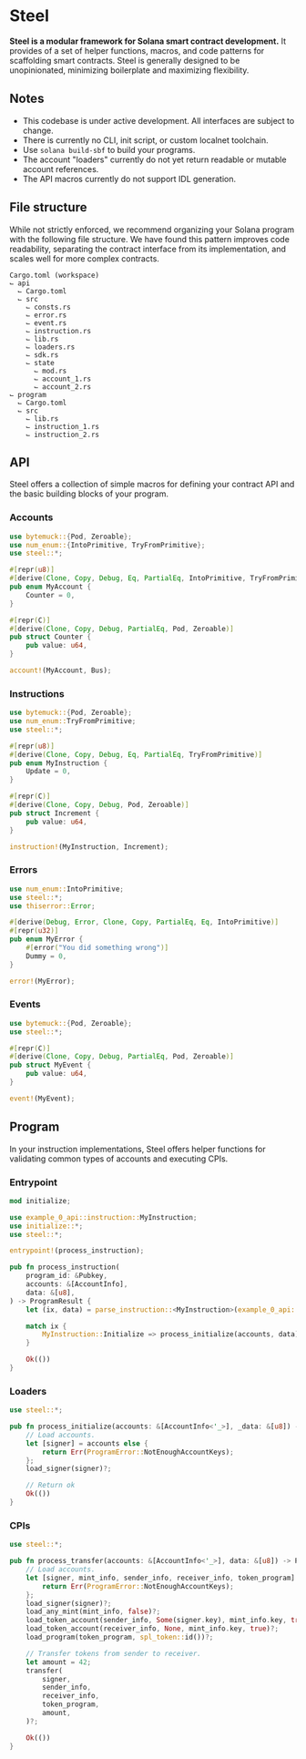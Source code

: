 # Steel

**Steel is a modular framework for Solana smart contract development.** It provides of a set of helper functions, macros, and code patterns for scaffolding smart contracts. Steel is generally designed to be unopinionated, minimizing boilerplate and maximizing flexibility.

## Notes

- This codebase is under active development. All interfaces are subject to change.
- There is currently no CLI, init script, or custom localnet toolchain.
- Use `solana build-sbf` to build your programs.
- The account "loaders" currently do not yet return readable or mutable account references.
- The API macros currently do not support IDL generation.

## File structure

While not strictly enforced, we recommend organizing your Solana program with the following file structure. We have found this pattern improves code readability, separating the contract interface from its implementation, and scales well for more complex contracts. 

```
Cargo.toml (workspace)
⌙ api
  ⌙ Cargo.toml
  ⌙ src
    ⌙ consts.rs
    ⌙ error.rs
    ⌙ event.rs
    ⌙ instruction.rs
    ⌙ lib.rs
    ⌙ loaders.rs
    ⌙ sdk.rs
    ⌙ state
      ⌙ mod.rs
      ⌙ account_1.rs
      ⌙ account_2.rs
⌙ program
  ⌙ Cargo.toml
  ⌙ src
    ⌙ lib.rs
    ⌙ instruction_1.rs
    ⌙ instruction_2.rs
```

## API

Steel offers a collection of simple macros for defining your contract API and the basic building blocks of your program. 

### Accounts

```rs
use bytemuck::{Pod, Zeroable};
use num_enum::{IntoPrimitive, TryFromPrimitive};
use steel::*;

#[repr(u8)]
#[derive(Clone, Copy, Debug, Eq, PartialEq, IntoPrimitive, TryFromPrimitive)]
pub enum MyAccount {
    Counter = 0,
}

#[repr(C)]
#[derive(Clone, Copy, Debug, PartialEq, Pod, Zeroable)]
pub struct Counter {
    pub value: u64,
}

account!(MyAccount, Bus);
```

### Instructions

```rs
use bytemuck::{Pod, Zeroable};
use num_enum::TryFromPrimitive;
use steel::*;

#[repr(u8)]
#[derive(Clone, Copy, Debug, Eq, PartialEq, TryFromPrimitive)]
pub enum MyInstruction {
    Update = 0,
}

#[repr(C)]
#[derive(Clone, Copy, Debug, Pod, Zeroable)]
pub struct Increment {
    pub value: u64,
}

instruction!(MyInstruction, Increment);
```

### Errors

```rs
use num_enum::IntoPrimitive;
use steel::*;
use thiserror::Error;

#[derive(Debug, Error, Clone, Copy, PartialEq, Eq, IntoPrimitive)]
#[repr(u32)]
pub enum MyError {
    #[error("You did something wrong")]
    Dummy = 0,
}

error!(MyError);
```

### Events

```rs
use bytemuck::{Pod, Zeroable};
use steel::*;

#[repr(C)]
#[derive(Clone, Copy, Debug, PartialEq, Pod, Zeroable)]
pub struct MyEvent {
    pub value: u64,
}

event!(MyEvent);
```

## Program

In your instruction implementations, Steel offers helper functions for validating common types of accounts and executing CPIs. 

### Entrypoint

```rs
mod initialize;

use example_0_api::instruction::MyInstruction;
use initialize::*;
use steel::*;

entrypoint!(process_instruction);

pub fn process_instruction(
    program_id: &Pubkey,
    accounts: &[AccountInfo],
    data: &[u8],
) -> ProgramResult {
    let (ix, data) = parse_instruction::<MyInstruction>(example_0_api::id(), program_id, data)?;

    match ix {
        MyInstruction::Initialize => process_initialize(accounts, data)?,
    }

    Ok(())
}
```

### Loaders

```rs
use steel::*;

pub fn process_initialize(accounts: &[AccountInfo<'_>], _data: &[u8]) -> ProgramResult {
    // Load accounts.
    let [signer] = accounts else {
        return Err(ProgramError::NotEnoughAccountKeys);
    };
    load_signer(signer)?;

    // Return ok
    Ok(())
}
```

### CPIs

```rs
use steel::*;

pub fn process_transfer(accounts: &[AccountInfo<'_>], data: &[u8]) -> ProgramResult {
    // Load accounts.
    let [signer, mint_info, sender_info, receiver_info, token_program] = accounts else {
        return Err(ProgramError::NotEnoughAccountKeys);
    };
    load_signer(signer)?;
    load_any_mint(mint_info, false)?;
    load_token_account(sender_info, Some(signer.key), mint_info.key, true)?;
    load_token_account(receiver_info, None, mint_info.key, true)?;
    load_program(token_program, spl_token::id())?;

    // Transfer tokens from sender to receiver.
    let amount = 42;
    transfer(
        signer,
        sender_info,
        receiver_info,
        token_program,
        amount,
    )?;

    Ok(())
}
```
